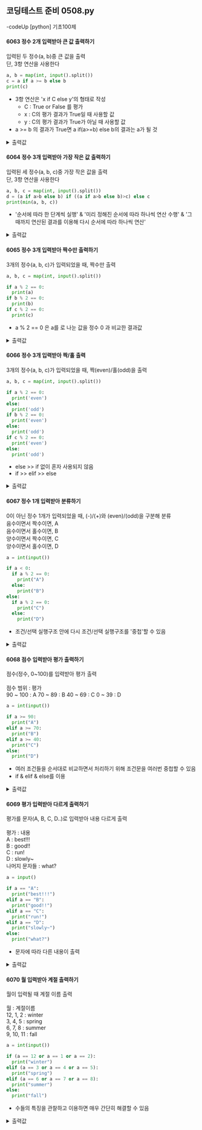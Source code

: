 ## 코딩테스트 준비 0508.py

-codeUp [python] 기초100제

#### 6063 정수 2개 입력받아 큰 값 출력하기
입력된 두 정수(a, b)중 큰 값을 출력<br>
단, 3항 연산을 사용한다
```py
a, b = map(int, input().split())
c = a if a >= b else b
print(c)
```
* 3항 연산은 'x if C else y'의 형태로 작성
  - C : True or False 를 평가
  - x : C의 평가 결과가 True일 때 사용할 값
  - y : C의 평가 결과가 True가 아닐 때 사용할 값
* a >= b 의 결과가 True면 a if(a>=b) else b의 결과는 a가 될 것
<details><summary>출력값</summary>
  입력값 : 5 10
  
  ```py
  10
  ```
  
  </details>

#### 6064 정수 3개 입력받아 가장 작은 값 출력하기
입력된 세 정수(a, b, c)중 가장 작은 값을 출력<br>
단, 3항 연산을 사용한다
```py
a, b, c = map(int, input().split())
d = (a if a>b else b) if ((a if a>b else b)>c) else c
print(min(a, b, c))
```
* '순서에 따라 한 단계씩 실행' & '미리 정해진 순서에 따라 하나씩 연산 수행' & '그 때까지 연산된 결과를 이용해 다시 순서에 따라 하나씩 연산'
<details><summary>출력값</summary>
  입력값 : 3 5 7
  
  ```py
  3
  ```
  
  </details>
  
#### 6065 정수 3개 입력받아 짝수만 출력하기
3개의 정수(a, b, c)가 입력되었을 때, 짝수만 출력
```py
a, b, c = map(int, input().split())

if a % 2 == 0:
  print(a)
if b % 2 == 0:
  print(b)
if c % 2 == 0:
  print(c)
```
* a % 2 == 0 은 a를 로 나눈 값을 정수 0 과 비교한 결과값
<details><summary>출력값</summary>
  입력값 : 1 2 3
  
  ```py
  2
  ```
  
  </details>

#### 6066 정수 3개 입력받아 짝/홀 출력
3개의 정수(a, b, c)가 입력되었을 때, 짝(even)/홀(odd)을 출력
```py
a, b, c = map(int, input().split())

if a % 2 == 0:
  print('even')
else:
  print('odd')
if b % 2 == 0:
  print('even')
else:
  print('odd')
if c % 2 == 0:
  print('even')
else:
  print('odd')    
```
* else >> if 없이 혼자 사용되지 않음
* if >> elif >> else
<details><summary>출력값</summary>
  입력값 : 1 2 3
  
  ```py
  odd<br>
  even<br>
  odd
  ```
  
  </details>
  
#### 6067 정수 1개 입력받아 분류하기
0이 아닌 정수 1개가 입력되었을 때, (-)/(+)와 (even)/(odd)을 구분해 분류<br>
음수이면서 짝수이면, A<br>
음수이면서 홀수이면, B<br>
양수이면서 짝수이면, C<br>
양수이면서 홀수이면, D
```py
a = int(input())

if a < 0:
  if a % 2 == 0:
    print("A")
  else:
    print("B")
else:
  if a % 2 == 0:
    print("C")
  else:
    print("D")
```
* 조건/선택 실행구조 안에 다시 조건/선택 실행구조를 '중첩'할 수 있음
<details><summary>출력값</summary>
  입력값 : 3
  
  ```py
  D
  ```
  
  </details>
  
#### 6068 점수 입력받아 평가 출력하기
점수(정수, 0~100)를 입력받아 평가 출력<br><br>
점수 범위 : 평가<br>
90 ~ 100 : A
70 ~ 89 : B
40 ~ 69 : C
0 ~ 39 : D
```py
a = int(input())

if a >= 90:
  print("A")
elif a >= 70:
  print("B")
elif a >= 40:
  print("C")
else:
  print("D")
```
* 여러 조건들을 순서대로 비교하면서 처리하기 위해 조건문을 여러번 중첩할 수 있음
* if & elif & else를 이용
<details><summary>출력값</summary>
  입력값 : 95
  
  ```py
  A
  ```
  
  </details>

#### 6069 평가 입력받아 다르게 출력하기
평가를 문자(A, B, C, D..)로 입력받아 내용 다르게 출력<br><br>
평가 : 내용<br>
A : best!!!<br>
B : good!!<br>
C : run!<br>
D : slowly~<br>
나머지 문자들 : what?
```py
a = input()

if a == "A":
  print("best!!!")
elif a == "B":
  print("good!!")
elif a == "C":
  print("run!")
elif a == "D":
  print("slowly~")
else:
  print("what?")
```
* 문자에 따라 다른 내용이 출력
<details><summary>출력값</summary>
  입력값 : B
  
  ```py
  good!!
  ```
  
  </details>
  
#### 6070 월 입력받아 계절 출력하기
월이 입력될 때 계절 이름 출력<br><br>
월 : 계절이름<br>
12, 1, 2 : winter<br>
3, 4, 5 : spring<br>
6, 7, 8 : summer<br>
9, 10, 11 : fall
```py
a = int(input())

if (a == 12 or a == 1 or a == 2):
  print("winter")
elif (a == 3 or a == 4 or a == 5):
  print("spring")
elif (a == 6 or a == 7 or a == 8):
  print("summer")
else:
  print("fall")
```
* 수들의 특징을 관찰하고 이용하면 매우 간단히 해결할 수 있음
<details><summary>출력값</summary>
  입력값 : 8
  
  ```py
  summer
  ```
  
  </details>
